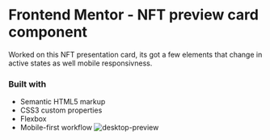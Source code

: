 # Frontend Mentor - NFT preview card component

Worked on this NFT presentation card, its got a few elements that change in active states as well mobile responsivness.

### Built with

- Semantic HTML5 markup
- CSS3 custom properties
- Flexbox
- Mobile-first workflow
![desktop-preview](https://user-images.githubusercontent.com/84929479/147896156-f725452c-0c0e-4c62-afa7-4b0fa15cfa58.jpg)
